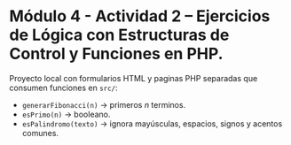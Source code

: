 # Módulo 4 - Actividad 2 – Ejercicios de Lógica con Estructuras de Control y Funciones en PHP. 

Proyecto local con formularios HTML y paginas PHP separadas que consumen funciones en `src/`:

- `generarFibonacci(n)` → primeros *n* terminos.
- `esPrimo(n)` → booleano.
- `esPalindromo(texto)` → ignora mayúsculas, espacios, signos y acentos comunes.


